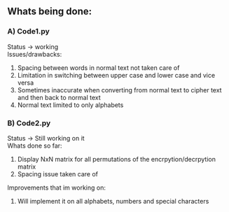 ## Whats being done:

### A) Code1.py
Status -> working  
Issues/drawbacks:
1) Spacing between words in normal text not taken care of
2) Limitation in switching between upper case and lower case and vice versa
3) Sometimes inaccurate when converting from normal text to cipher text and then back to normal text
4) Normal text limited to only alphabets 

### B) Code2.py
Status -> Still working on it  
Whats done so far:
1) Display NxN matrix for all permutations of the encrpytion/decrpytion matrix 
2) Spacing issue taken care of  

Improvements that im working on:
1) Will implement it on all alphabets, numbers and special characters
